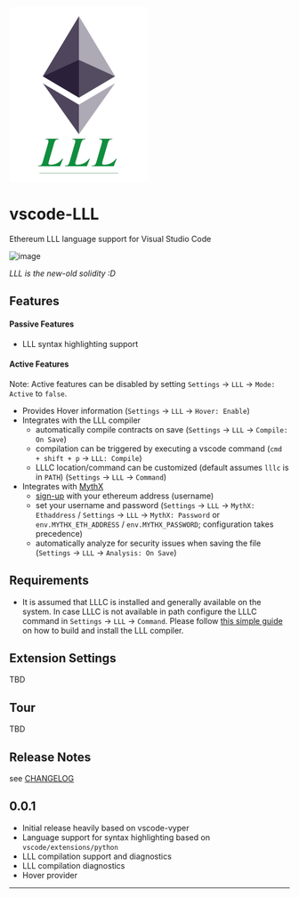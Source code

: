 ![img](./images/icon.png)


# vscode-LLL    

Ethereum LLL language support for Visual Studio Code  

![image](https://user-images.githubusercontent.com/2865694/58585492-2a023a00-8259-11e9-9a10-7c80a6848a9c.png)


*LLL is the new-old solidity :D*


## Features

#### Passive Features

* LLL syntax highlighting support

#### Active Features

Note: Active features can be disabled by setting `Settings` → `LLL` → `Mode: Active` to `false`.

* Provides Hover information (`Settings` → `LLL` → `Hover: Enable`)
* Integrates with the LLL compiler
  * automatically compile contracts on save (`Settings` → `LLL` → `Compile: On Save`)
  * compilation can be triggered by executing a vscode command (`cmd + shift + p` → `LLL: Compile`)
  * LLLC location/command can be customized (default assumes `lllc` is in `PATH`) (`Settings` → `LLL` → `Command`)
* Integrates with [MythX](https://www.mythx.io/#faq)
  * [sign-up](https://www.mythx.io/#faq) with your ethereum address (username)
  * set your username and password (`Settings` → `LLL` → `MythX: Ethaddress` / `Settings` → `LLL` → `MythX: Password` or `env.MYTHX_ETH_ADDRESS` / `env.MYTHX_PASSWORD`; configuration takes precedence)
  * automatically analyze for security issues when saving the file (`Settings` → `LLL` → `Analysis: On Save`)
  
## Requirements

* It is assumed that LLLC is installed and generally available on the system. In case LLLC is not available in path configure the LLLC command in `Settings` → `LLL` → `Command`. Please follow [this simple guide](https://media.consensys.net/installing-ethereum-compilers-61d701e78f6) on how to build and install the LLL compiler.

## Extension Settings

TBD

## Tour

TBD


## Release Notes

see [CHANGELOG](./CHANGELOG.md)

## 0.0.1
- Initial release heavily based on vscode-vyper
- Language support for syntax highlighting based on `vscode/extensions/python`
- LLL compilation support and diagnostics
- LLL compilation diagnostics
- Hover provider

-----------------------------------------------------------------------------------------------------------

